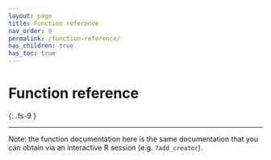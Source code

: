 ```yaml
---
layout: page
title: Function reference
nav_order: 9
permalink: /function-reference/
has_children: true
has_toc: true
---
```


# Function reference
{: .fs-9 }

---

Note: the function documentation here is the same documentation that you can obtain via an interactive R session (e.g. `?add_creator`).
